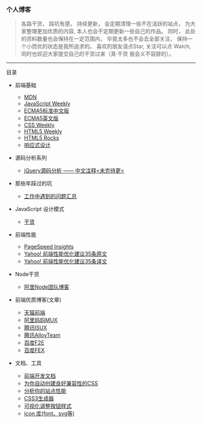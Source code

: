 ### 个人博客

> 各路干货， 踩坑有感， 持续更新， 会定期清理一些不在活跃的站点， 为大家整理更加优质的内容, 本人也会不定期更新一些自己的作品。
> 同时， 此处的资料数量也会保持在一定范围内， 毕竟太多也不会去全部关注， 保持一个小而优的状态是我所追求的。
> 喜欢的朋友请点Star, 关注可以点 Watch, 同时也欢迎大家提交自己的干货过来（真·干货 我会义不容辞的）。


------

目录
    
  + 前端基础
    + [MDN](https://developer.mozilla.org/zh-CN/)
    + [JavaScript Weekly](http://javascriptweekly.com/)
    + [ECMA5标准中文版](http://lzw.me/pages/ecmascript/#2071)
    + [ECMA5英文版](http://www.ecma-international.org/ecma-262/5.1/)
    + [CSS Weekly](http://css-weekly.com/)
    + [HTML5 Weekly](http://html5weekly.com/)
    + [HTML5 Rocks](http://www.html5rocks.com/zh/)
    + [响应式设计](http://alistapart.com/article/responsive-web-design)
    
  + 源码分析系列
    + [jQuery源码分析 —— 中文注释<未完待更>](https://github.com/inJs/blog/tree/master/jquery_annotate_chinese)
    
  + 那些年踩过的坑
    + [工作中遇到的问题汇总](https://github.com/inJs/blog/tree/master/bugs)

  + JavaScript 设计模式
    + [干货](http://www.kancloud.cn/kancloud/learn-js-design-patterns/56461) 

  + 前端性能
    + [PageSpeed Insights](https://developers.google.com/speed/docs/insights/rules)
    + [Yahoo! 前端性能优化建议35条原文](https://developer.yahoo.com/performance/rules.html)
    + [Yahoo! 前端性能优化建议35条译文](https://github.com/creeperyang/blog/issues/1)

  + Node干货
    + [阿里Node团队博客](http://alinode.aliyun.com/blog)
  
  + 前端优质博客(文章)
    + [天猫前端](http://tmallfe.github.io/)  
    + [阿里妈妈MUX](http://mux.alimama.com/posts?spm=0.0.0.0.SZePQn)
    + [腾讯ISUX](https://isux.tencent.com/category/fd)
    + [腾讯AlloyTeam](http://www.alloyteam.com/)
    + [百度F2E](http://efe.baidu.com/) 
    + [百度FEX](http://fex.baidu.com/)
    
  + 文档、工具
    + [前端开发文档](http://devdocs.io/)
    + [为你自动创建良好兼容性的CSS](http://css3pie.com/)
    + [分析你的站点性能](https://developers.google.com/speed/pagespeed/)
    + [CSS3生成器](http://css3generator.com/)
    + [可视化调整按钮样式](https://css-tricks.com/examples/ButtonMaker/)
    + [icon 库(font、svg等)](https://icomoon.io/)
